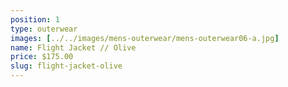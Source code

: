```yaml
---
position: 1
type: outerwear
images: [../../images/mens-outerwear/mens-outerwear06-a.jpg]
name: Flight Jacket // Olive
price: $175.00
slug: flight-jacket-olive
---
```

